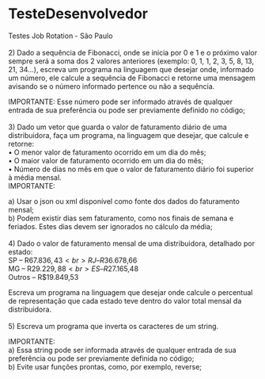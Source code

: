 # TesteDesenvolvedor
Testes Job Rotation - São Paulo
<br><br>
2) Dado a sequência de Fibonacci, onde se inicia por 0 e 1 e o próximo valor sempre será a soma dos 2 valores anteriores (exemplo: 0, 1, 1, 2, 3, 5, 8, 13, 21, 34...), escreva um programa na linguagem que desejar onde, informado um número, ele calcule a sequência de Fibonacci e retorne uma mensagem avisando se o número informado pertence ou não a sequência.

IMPORTANTE:
Esse número pode ser informado através de qualquer entrada de sua preferência ou pode ser previamente definido no código;
<br><br>
3) Dado um vetor que guarda o valor de faturamento diário de uma distribuidora, faça um programa, na linguagem que desejar, que calcule e retorne:
<br>• O menor valor de faturamento ocorrido em um dia do mês;
<br>• O maior valor de faturamento ocorrido em um dia do mês;
<br>• Número de dias no mês em que o valor de faturamento diário foi superior à média mensal.
<br>
IMPORTANTE:

a) Usar o json ou xml disponível como fonte dos dados do faturamento mensal;
<br>
b) Podem existir dias sem faturamento, como nos finais de semana e feriados. Estes dias devem ser ignorados no cálculo da média;
<br><br>
4) Dado o valor de faturamento mensal de uma distribuidora, detalhado por estado:
<br>
SP – R$67.836,43<br>
RJ – R$36.678,66<br>
MG – R$29.229,88<br>
ES – R$27.165,48<br>
Outros – R$19.849,53

Escreva um programa na linguagem que desejar onde calcule o percentual de representação que cada estado teve dentro do valor total mensal da distribuidora.
 <br><br> 
5) Escreva um programa que inverta os caracteres de um string.

IMPORTANTE:
<br>
a) Essa string pode ser informada através de qualquer entrada de sua preferência ou pode ser previamente definida no código;
<br>
b) Evite usar funções prontas, como, por exemplo, reverse;
